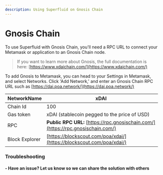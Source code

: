 ```yaml
---
description: Using Superfluid on Gnosis Chain
---
```


# Gnosis Chain

To use Superfluid with Gnosis Chain, you'll need a RPC URL to connect your Metamask or application to an Gnosis Chain node.

> If you want to learn more about Gnosis, the full documentation is here: [https://www.xdaichain.com/](https://www.xdaichain.com/)

To add Gnosis to Metamask, you can head to your Settings in Metamask, and select Networks. Click 'Add Network,' and enter an Gnosis Chain RPC URL such as [https://dai.poa.network/](https://dai.poa.network/)

| NetworkName    | **xDAI**                                                                             |
| -------------- | ------------------------------------------------------------------------------------ |
| Chain Id       | 100                                                                                  |
| Gas token      | xDAI (stablecoin pegged to the price of USD)                                         |
| RPC            | **Public RPC URL:** [https://rpc.gnosischain.com/](https://rpc.gnosischain.com/)     |
| Block Explorer | [https://blockscout.com/poa/xdai/](https://blockscout.com/poa/xdai/)                 |



### Troubleshooting

#### - Have an issue? Let us know so we can share the solution with others&#x20;
